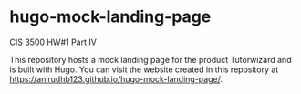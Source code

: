 # hugo-mock-landing-page
CIS 3500 HW#1 Part IV

This repository hosts a mock landing page for the product Tutorwizard and is built with Hugo. You can visit the website created in this repository at https://anirudhb123.github.io/hugo-mock-landing-page/. 


